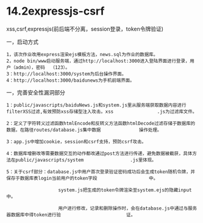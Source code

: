 # 14.2expressjs-csrf
xss,csrf,expressjs(前后端不分离，session登录，token令牌验证)

一，启动方式

	1，该次作业改用express渲染ejs模板方法，news.sql为作业的数据库。
	2，node bin/www启动服务端，通过http://localhost:3000进入登陆界面进行登录，用户（admin），密码	（123）。
	3：http://localhost:3000/system为后台操作界面。
	4：http://localhost:3000/baidunews为手机前端界面。


一，完善安全性漏洞部分

	1：public/javascripts/baiduNews.js和system.js里从服务端获取数据内容进行filterXSS过滤,有效预防xss存储型注入攻击。xss		          .js为过滤库文件。

	2：定义了字符转义过滤函数htmlEncode和反转义方法函数htmlDecode过滤存储于数据库的数据，在路径routes/database.js集中数据		        操作处理。

	3：app.js中增加cookie，session和csrf支持，预防csrf攻击。

	4：数据库增删改等需要数据交互的动作都改通过post方法进行传递，避免数据被截获，具体方法在public/javascripts/system		            .js里体现。

	5：关于csrf部分：database.js中用户首次登录验证密码成功后会生成token随机令牌，并保存于数据库表login当前用户的token字段				     中。

		               system.js把生成的token令牌渲染至system.ejs的隐藏input中。

		               用户进行修改，记录和删除操作时，会在database.js中通过与服务器数据库中得token进行验		      			证。

